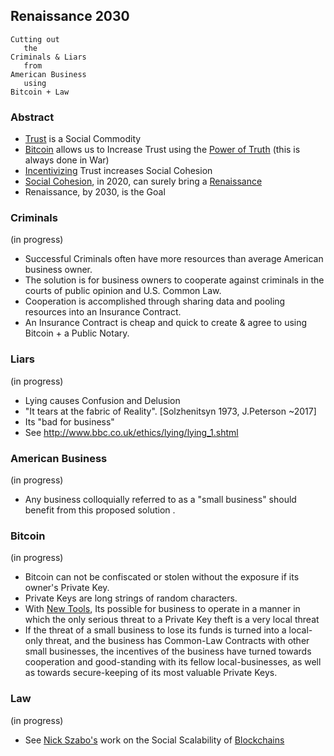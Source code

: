 Renaissance 2030
----------------
```
Cutting out
   the
Criminals & Liars
   from
American Business
   using
Bitcoin + Law
```


### Abstract
- [Trust](https://en.wikipedia.org/wiki/Trust_(social_science)) is a Social Commodity
- [Bitcoin](https://bitcoin.org/bitcoin.pdf) allows us to Increase Trust using the [Power of Truth](https://medium.com/@erikcason/crypto-truth-and-power-a3e08a51c77) (this is always done in War)
- [Incentivizing](https://en.wikipedia.org/wiki/Incentive) Trust increases Social Cohesion
- [Social Cohesion](https://en.wikipedia.org/wiki/Group_cohesiveness), in 2020, can surely bring a [Renaissance](https://en.wikipedia.org/wiki/Renaissance)
- Renaissance, by 2030, is the Goal


### Criminals
(in progress)
- Successful Criminals often have more resources than average American business owner.    
- The solution is for business owners to cooperate against criminals in the courts of public opinion and U.S. Common Law.    
- Cooperation is accomplished through sharing data and pooling resources into an Insurance Contract.    
- An Insurance Contract is cheap and quick to create & agree to using Bitcoin + a Public Notary.    


### Liars
(in progress)
- Lying causes Confusion and Delusion
- "It tears at the fabric of Reality". [Solzhenitsyn 1973, J.Peterson ~2017]
- Its "bad for business"
- See http://www.bbc.co.uk/ethics/lying/lying_1.shtml

### American Business
(in progress)
- Any business colloquially referred to as a "small business" should benefit from this proposed solution .

### Bitcoin
(in progress)
- Bitcoin can not be confiscated or stolen without the exposure if its owner's Private Key.    
- Private Keys are long strings of random characters.
- With [New Tools](https://medium.com/@RubenSomsen/statechains-non-custodial-off-chain-bitcoin-transfer-1ae4845a4a39), Its possible for business to operate in a manner in which the only serious threat to a Private Key theft is a very local threat
- If the threat of a small business to lose its funds is turned into a local-only threat, and the business has Common-Law Contracts with other small businesses, the incentives of the business have turned towards cooperation and good-standing with its fellow local-businesses, as well as towards secure-keeping of its most valuable Private Keys.

### Law
(in progress)
- See [Nick Szabo's](https://unenumerated.blogspot.com/) work on the Social Scalability of [Blockchains](https://nakamotoinstitute.org/money-blockchains-and-social-scalability/)    
